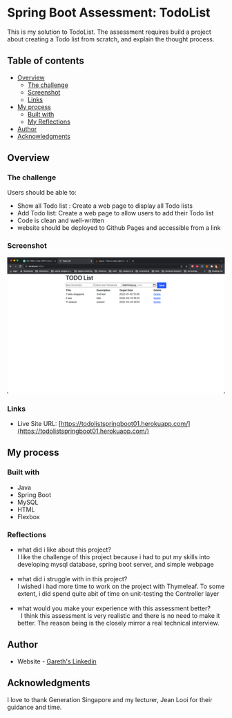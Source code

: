 # Spring Boot Assessment: TodoList

This is my solution to TodoList. The assessment requires build a project about creating a Todo list from scratch, and explain the thought process.

## Table of contents

- [Overview](#overview)
  - [The challenge](#the-challenge)
  - [Screenshot](#screenshot)
  - [Links](#links)
- [My process](#my-process)
  - [Built with](#built-with)
  - [My Reflections](#Reflections)
- [Author](#author)
- [Acknowledgments](#acknowledgments)

## Overview

### The challenge

Users should be able to:

- Show all Todo list : Create a web page to display all Todo lists
- Add Todo list: Create a web page to allow users to add their Todo list
- Code is clean and well-written
- website should be deployed to Github Pages and accessible from a link


### Screenshot

![desktop version](./desktop.png)


### Links

- Live Site URL: [https://todolistspringboot01.herokuapp.com/](https://todolistspringboot01.herokuapp.com/)

## My process

### Built with

- Java
- Spring Boot
- MySQL
- HTML
- Flexbox

### Reflections

- what did i like about this project?
\
I like the challenge of this project because i had to put my skills into developing mysql database, spring boot server, and simple webpage
\
&nbsp;
- what did i struggle with in this project?
\
I wished i had more time to work on the project with Thymeleaf. To some extent, i did spend quite abit of time on unit-testing the Controller layer
\
&nbsp;
- what would you make your experience with this assessment better?
\
&nbsp;
I think this assessment is very realistic and there is no need to make it better. The reason being is the closely mirror a real technical interview. 

## Author

- Website - [Gareth's Linkedin](https://www.linkedin.com/in/garethfong/)

## Acknowledgments

I love to thank Generation Singapore and my lecturer, Jean Looi for their guidance and time. 
